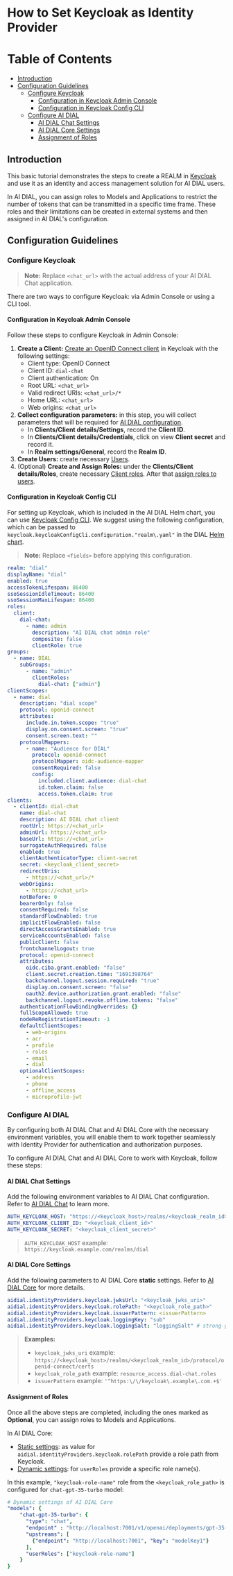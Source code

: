 
<!-- omit from toc -->
# How to Set Keycloak as Identity Provider

<div class="docusaurus-ignore">

<!-- omit from toc -->
# Table of Contents

- [Introduction](#introduction)
- [Configuration Guidelines](#configuration-guidelines)
  - [Configure Keycloak](#configure-keycloak)
    - [Configuration in Keycloak Admin Console](#configuration-in-keycloak-admin-console)
    - [Configuration in Keycloak Config CLI](#configuration-in-keycloak-config-cli)
  - [Configure AI DIAL](#configure-ai-dial)
    - [AI DIAL Chat Settings](#ai-dial-chat-settings)
    - [AI DIAL Core Settings](#ai-dial-core-settings)
    - [Assignment of Roles](#assignment-of-roles)

</div>

## Introduction

This basic tutorial demonstrates the steps to create a REALM in [Keycloak](https://www.keycloak.org) and use it as an identity and access management solution for AI DIAL users.

In AI DIAL, you can assign roles to Models and Applications to restrict the number of tokens that can be transmitted in a specific time frame. These roles and their limitations can be created in external systems and then assigned in AI DIAL's configuration.

## Configuration Guidelines

### Configure Keycloak

> **Note:** Replace `<chat_url>` with the actual address of your AI DIAL Chat application.

There are two ways to configure Keycloak: via Admin Console or using a CLI tool.

#### Configuration in Keycloak Admin Console

Follow these steps to configure Keycloak in Admin Console:

1. **Create a Client:** [Create an OpenID Connect client](https://www.keycloak.org/docs/latest/server_admin/#proc-creating-oidc-client_server_administration_guide) in Keycloak with the following settings:
   - Client type: OpenID Connect
   - Client ID: `dial-chat`
   - Client authentication: On
   - Root URL: `<chat_url>`
   - Valid redirect URIs: `<chat_url>/*`
   - Home URL: `<chat_url>`
   - Web origins: `<chat_url>`
2.  **Collect configuration parameters:** in this step, you will collect parameters that will be required for [AI DIAL configuration](#ai-dial-chat-settings).
    - In **Clients/Client details/Settings**, record the **Client ID**.
    - In **Clients/Client details/Credentials**, click on view **Client secret** and record it.
    - In **Realm settings/General**, record the **Realm ID**.
3. **Create Users:** create necessary [Users](https://www.keycloak.org/docs/latest/server_admin/#proc-creating-user_server_administration_guide).
4. (Optional) **Create and Assign Roles:** under the **Clients/Client details/Roles**, create necessary [Client roles](https://www.keycloak.org/docs/latest/server_admin/#con-client-roles_server_administration_guide). After that [assign roles to users](https://www.keycloak.org/docs/latest/server_admin/#proc-assigning-role-mappings_server_administration_guide).

#### Configuration in Keycloak Config CLI

For setting up Keycloak, which is included in the AI DIAL Helm chart, you can use [Keycloak Config CLI](https://github.com/bitnami/containers/tree/main/bitnami/keycloak-config-cli#configuration). We suggest using the following configuration, which can be passed to `keycloak.keycloakConfigCli.configuration."realm\.yaml"` in the DIAL [Helm chart](https://github.com/epam/ai-dial-helm/blob/56b41d6f3c2148b42bdd12c1dcecc9711e23fd6d/charts/dial/values.yaml#L29).

> **Note:** Replace `<fields>` before applying this configuration.

  ```yaml
  realm: "dial"
  displayName: "dial"
  enabled: true
  accessTokenLifespan: 86400
  ssoSessionIdleTimeout: 86400
  ssoSessionMaxLifespan: 86400
  roles:
    client:
      dial-chat:
        - name: admin
          description: "AI DIAL chat admin role"
          composite: false
          clientRole: true
  groups:
    - name: DIAL
      subGroups:
        - name: "admin"
          clientRoles:
            dial-chat: ["admin"]
  clientScopes:
    - name: dial
      description: "dial scope"
      protocol: openid-connect
      attributes:
        include.in.token.scope: "true"
        display.on.consent.screen: "true"
        consent.screen.text: ""
      protocolMappers:
        - name: "Audience for DIAL"
          protocol: openid-connect
          protocolMapper: oidc-audience-mapper
          consentRequired: false
          config:
            included.client.audience: dial-chat
            id.token.claim: false
            access.token.claim: true
  clients:
    - clientId: dial-chat
      name: dial-chat
      description: AI DIAL chat client
      rootUrl: https://<chat_url>
      adminUrl: https://<chat_url>
      baseUrl: https://<chat_url>
      surrogateAuthRequired: false
      enabled: true
      clientAuthenticatorType: client-secret
      secret: <keycloak_client_secret>
      redirectUris:
        - https://<chat_url>/*
      webOrigins:
        - https://<chat_url>
      notBefore: 0
      bearerOnly: false
      consentRequired: false
      standardFlowEnabled: true
      implicitFlowEnabled: false
      directAccessGrantsEnabled: true
      serviceAccountsEnabled: false
      publicClient: false
      frontchannelLogout: true
      protocol: openid-connect
      attributes:
        oidc.ciba.grant.enabled: "false"
        client.secret.creation.time: "1691398764"
        backchannel.logout.session.required: "true"
        display.on.consent.screen: "false"
        oauth2.device.authorization.grant.enabled: "false"
        backchannel.logout.revoke.offline.tokens: "false"
      authenticationFlowBindingOverrides: {}
      fullScopeAllowed: true
      nodeReRegistrationTimeout: -1
      defaultClientScopes:
        - web-origins
        - acr
        - profile
        - roles
        - email
        - dial
      optionalClientScopes:
        - address
        - phone
        - offline_access
        - microprofile-jwt
  ```

### Configure AI DIAL

By configuring both AI DIAL Chat and AI DIAL Core with the necessary environment variables, you will enable them to work together seamlessly with Identity Provider for authentication and authorization purposes.

To configure AI DIAL Chat and AI DIAL Core to work with Keycloak, follow these steps:

#### AI DIAL Chat Settings

Add the following environment variables to AI DIAL Chat configuration. Refer to [AI DIAL Chat](https://github.com/epam/ai-dial-chat/blob/development/apps/chat/README.md#environment-variables) to learn more.

  ```yaml
  AUTH_KEYCLOAK_HOST: "https://<keycloak_host>/realms/<keycloak_realm_id>"
  AUTH_KEYCLOAK_CLIENT_ID: "<keycloak_client_id>"
  AUTH_KEYCLOAK_SECRET: "<keycloak_client_secret>"
  ```
> `AUTH_KEYCLOAK_HOST` example: `https://keycloak.example.com/realms/dial`

#### AI DIAL Core Settings

Add the following parameters to AI DIAL Core **static** settings. Refer to [AI DIAL Core](https://github.com/epam/ai-dial-core?tab=readme-ov-file#static-settings) for more details.

  ```yaml
  aidial.identityProviders.keycloak.jwksUrl: "<keycloak_jwks_uri>"
  aidial.identityProviders.keycloak.rolePath: "<keycloak_role_path>"
  aidial.identityProviders.keycloak.issuerPattern: <issuerPattern>
  aidial.identityProviders.keycloak.loggingKey: "sub"
  aidial.identityProviders.keycloak.loggingSalt: "loggingSalt" # strong generated string
  ```

> **Examples:**
> - `keycloak_jwks_uri` example: `https://<keycloak_host>/realms/<keycloak_realm_id>/protocol/openid-connect/certs`
> - `keycloak_role_path` example: `resource_access.dial-chat.roles`
> - `issuerPattern` example: `'^https:\/\/keycloak\.example\.com.+$'`

#### Assignment of Roles

Once all the above steps are completed, including the ones marked as **Optional**, you can assign roles to Models and Applications.

In AI DIAL Core:

* [Static settings](https://github.com/epam/ai-dial-core?tab=readme-ov-file#static-settings): as value for `aidial.identityProviders.keycloak.rolePath` provide a role path from Keycloak.
* [Dynamic settings](https://github.com/epam/ai-dial-core?tab=readme-ov-file#dynamic-settings): for `userRoles` provide a specific role name(s).

In this example, `"keycloak-role-name"` role from the `<keycloak_role_path>` is configured for `chat-gpt-35-turbo` model:

```yaml
# Dynamic settings of AI DIAL Core
"models": {
    "chat-gpt-35-turbo": {
      "type": "chat",
      "endpoint" : "http://localhost:7001/v1/openai/deployments/gpt-35-turbo/chat/completions",
      "upstreams": [
        {"endpoint": "http://localhost:7001", "key": "modelKey1"}
      ],
      "userRoles": ["keycloak-role-name"]
    }
}
```
